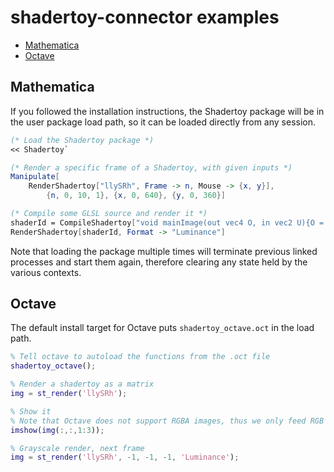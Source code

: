 # shadertoy-connector examples

<!-- MDTOC maxdepth:2 firsth1:0 numbering:0 flatten:0 bullets:1 updateOnSave:1 -->

- [Mathematica](#Mathematica)   
- [Octave](#Octave)   

<!-- /MDTOC -->

## Mathematica

If you followed the installation instructions, the Shadertoy package will be in
the user package load path, so it can be loaded directly from any session.

```mathematica
(* Load the Shadertoy package *)
<< Shadertoy`

(* Render a specific frame of a Shadertoy, with given inputs *)
Manipulate[
	RenderShadertoy["llySRh", Frame -> n, Mouse -> {x, y}],
		{n, 0, 10, 1}, {x, 0, 640}, {y, 0, 360}]

(* Compile some GLSL source and render it *)
shaderId = CompileShadertoy["void mainImage(out vec4 O, in vec2 U){O = vec4(sin(iTime*.1), cos(iTime*.1), length(U/iResolution.xy));}"];
RenderShadertoy[shaderId, Format -> "Luminance"]
```

Note that loading the package multiple times will terminate previous linked
processes and start them again, therefore clearing any state held by the various
contexts.

## Octave

The default install target for Octave puts `shadertoy_octave.oct` in the load
path.

```matlab
% Tell octave to autoload the functions from the .oct file
shadertoy_octave();

% Render a shadertoy as a matrix
img = st_render('llySRh');

% Show it
% Note that Octave does not support RGBA images, thus we only feed RGB to imshow
imshow(img(:,:,1:3));

% Grayscale render, next frame
img = st_render('llySRh', -1, -1, -1, 'Luminance');
```
